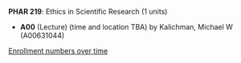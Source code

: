 **PHAR 219**: Ethics in Scientific Research (1 units)

- **A00** (Lecture) (time and location TBA) by Kalichman, Michael W (A00631044)

[Enrollment numbers over time](./PHAR219.tsv)
